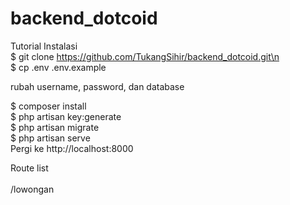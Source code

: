 # backend_dotcoid
Tutorial Instalasi<br>
    $ git clone https://github.com/TukangSihir/backend_dotcoid.git\n<br>
    $ cp .env .env.example<br>
        <p>rubah username, password, dan database</p>
    $ composer install<br>
    $ php artisan key:generate<br>
    $ php artisan migrate<br>
    $ php artisan serve<br>
    Pergi ke http://localhost:8000<br>
    
Route list<br>
<br>
/lowongan
